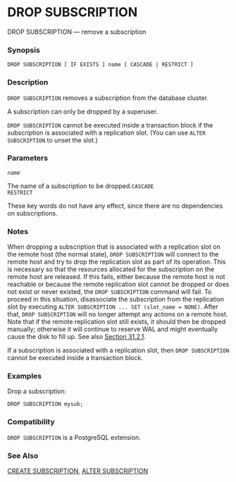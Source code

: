 # DROP SUBSCRIPTION

DROP SUBSCRIPTION — remove a subscription

### Synopsis

```text
DROP SUBSCRIPTION [ IF EXISTS ] name [ CASCADE | RESTRICT ]
```

### Description

`DROP SUBSCRIPTION` removes a subscription from the database cluster.

A subscription can only be dropped by a superuser.

`DROP SUBSCRIPTION` cannot be executed inside a transaction block if the subscription is associated with a replication slot. \(You can use `ALTER SUBSCRIPTION` to unset the slot.\)

### Parameters

_`name`_

The name of a subscription to be dropped.`CASCADE`  
`RESTRICT`

These key words do not have any effect, since there are no dependencies on subscriptions.

### Notes

When dropping a subscription that is associated with a replication slot on the remote host \(the normal state\), `DROP SUBSCRIPTION` will connect to the remote host and try to drop the replication slot as part of its operation. This is necessary so that the resources allocated for the subscription on the remote host are released. If this fails, either because the remote host is not reachable or because the remote replication slot cannot be dropped or does not exist or never existed, the `DROP SUBSCRIPTION` command will fail. To proceed in this situation, disassociate the subscription from the replication slot by executing `ALTER SUBSCRIPTION ... SET (slot_name = NONE)`. After that, `DROP SUBSCRIPTION` will no longer attempt any actions on a remote host. Note that if the remote replication slot still exists, it should then be dropped manually; otherwise it will continue to reserve WAL and might eventually cause the disk to fill up. See also [Section 31.2.1](https://www.postgresql.org/docs/10/static/logical-replication-subscription.html#LOGICAL-REPLICATION-SUBSCRIPTION-SLOT).

If a subscription is associated with a replication slot, then `DROP SUBSCRIPTION` cannot be executed inside a transaction block.

### Examples

Drop a subscription:

```text
DROP SUBSCRIPTION mysub;
```

### Compatibility

`DROP SUBSCRIPTION` is a PostgreSQL extension.

### See Also

[CREATE SUBSCRIPTION](create-subscription.md), [ALTER SUBSCRIPTION](alter-subscription.md)

